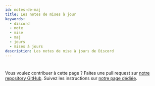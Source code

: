 ```yaml
---
id: notes-de-maj
title: Les notes de mises à jour
keywords:
  - discord
  - note
  - mise
  - maj
  - jours
  - mises à jours
description: Les notes de mise à jours de Discord
---
```

# 
Vous voulez contribuer à cette page ? Faites une pull request sur [notre repository GitHub](https://github.com/discordfr/wiki). Suivez les instructions sur [notre page dédiée](https://discord.fr/wiki/contribuer).
